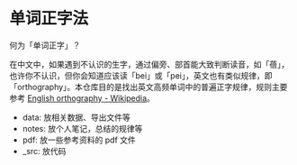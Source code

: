 # 单词正字法

何为「单词正字」？

在中文中，如果遇到不认识的生字，通过偏旁、部首能大致判断读音，如「蓓」，也许你不认识，但你会知道应该读「bei」或「pei」，英文也有类似规律，即「orthography」。本仓库目的是找出英文高频单词中的普遍正字规律，规则主要参考 [English orthography - Wikipedia](https://en.wikipedia.org/wiki/English_orthography)。

- data: 放相关数据、导出文件等
- notes: 放个人笔记，总结的规律等
- pdf: 放一些参考资料的 pdf 文件
- _src: 放代码
